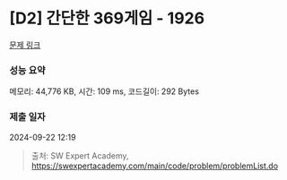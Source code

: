 # [D2] 간단한 369게임 - 1926 

[문제 링크](https://swexpertacademy.com/main/code/problem/problemDetail.do?contestProbId=AV5PTeo6AHUDFAUq) 

### 성능 요약

메모리: 44,776 KB, 시간: 109 ms, 코드길이: 292 Bytes

### 제출 일자

2024-09-22 12:19



> 출처: SW Expert Academy, https://swexpertacademy.com/main/code/problem/problemList.do